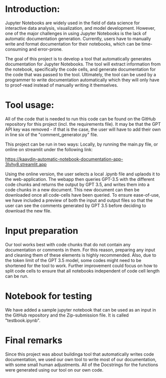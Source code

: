 # Introduction:

Jupyter Notebooks are widely used in the field of data science for interactive data analysis, visualization, and model development. However, one of the major challenges in using Jupyter Notebooks is the lack of automatic documentation generation. Currently, users have to manually write and format documentation for their notebooks, which can be time-consuming and error-prone.

The goal of this project is to develop a tool that automatically generates documentation for Jupyter Notebooks. The tool will extract information from the notebook, specifically the code cells, and generate documentation for the code that was passed to the tool. Ultimately, the tool can be used by a programmer to write documentation automatically which they will only have to proof-read instead of manually writing it themselves. 

# Tool usage:
All of the code that is needed to run this code can be found on the GitHub repository for this project (incl. the requirements file). It may be that the GPT API key was removed - if that is the case, the user will have to add their own in line six of the "comment_generator.py" file. 

This project can be run in two ways: Locally, by running the main.py file, or online on streamlit under the following link: 

https://kaaydin-automatic-notebook-documentation-app-3lvhy8.streamlit.app

Using the online version, the user selects a local .ipynb file and uplaods it to the web-application. The webapp then queries GPT-3.5 with the different code chunks and returns the output by GPT 3.5, and writes them into a code chunks in a new document. This new document can then be downloaded once all code-cells have been queried. To ensure ease-of-use, we have included a preview of both the input and output files so that the user can see the comments generated by GPT 3.5 before deciding to download the new file.

# Input preparation
Our tool works best with code chunks that do not contain any documentation or comments in them. For this reason, preparing any input and cleaning them of these elements is highly recommended. Also, due to the token limit of the GPT 3.5 model, some codes might need to be shortened for the tool to work. Further improvement could focus on how to split code cells to ensure that all notebooks independent of code cell length can be run. 

# Notebook for testing
We have added a sample jupyter notebook that can be used as an input in the GitHub repository and the Zip-submission file. It is called "testbook.ipynb".

# Final remarks
Since this project was about buildinga tool that automatically writes code documentation, we used our own tool to write most of our documentation, with some small human adjustments. All of the Docstrings for the functions were generated using our tool on our own code. 
